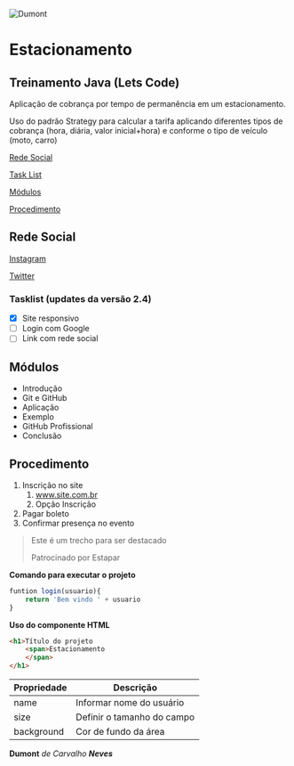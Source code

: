 ![Dumont](Imagens\Dumont.jpg)
# Estacionamento
## Treinamento Java (Lets Code)
Aplicação de cobrança por tempo de permanência em um estacionamento.

Uso do padrão Strategy para calcular a tarifa aplicando diferentes tipos de cobrança (hora, diária, valor inicial+hora) e conforme o tipo de veículo (moto, carro)

[Rede Social](#rede-social)

[Task List](#tasklist-updates-da-versão-24)

[Módulos](#módulos)

[Procedimento](#Procedimento)
## Rede Social
[Instagram](https://instagram.com/dumont_neves)

[Twitter](www.twitter.com/portadosfundos)

### Tasklist **(updates da versão 2.4)**
- [x] Site responsivo
- [ ] Login com Google
- [ ] Link com rede social
## Módulos
* Introdução
* Git e GitHub
* Aplicação
* Exemplo
* GitHub Profissional
* Conclusão

## Procedimento
1. Inscrição no site
    1. www.site.com.br
    2. Opção Inscrição
2. Pagar boleto
3. Confirmar presença no evento

> Este é um trecho para ser destacado
>
> Patrocinado por Estapar

**Comando para executar o projeto**

```js
funtion login(usuario){
    return 'Bem vindo ' + usuario
}
```
**Uso do componente HTML**
```html
<h1>Título do projeto
    <span>Estacionamento
    </span>
</h1>
```


Propriedade | Descrição
----------- | ---------
name | Informar nome do usuário
size | Definir o tamanho do campo
background | Cor de fundo da área


**Dumont** _de Carvalho **Neves**_
